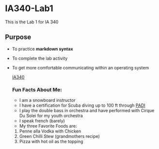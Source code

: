 # IA340-Lab1
This is the Lab 1 for IA 340

## Purpose
- To practice **markdown syntax**
- To complete the lab activity
- To get more comfortable communicating within an operating system

  [IA340](https://github.com/andyc1011-IA/IA340-Lab1/edit/main/README.md)

  ### Fun Facts About Me:
  - I am a snowboard instructor
  - I have a certification for Scuba diving up to 100 ft through [PADI](https://store.padi.com/en-us/en/courses/?gad_source=1&gad_campaignid=20454468472&gbraid=0AAAAADlHlQIeDLLQadZt7GApFWzP_wuE-&gclid=CjwKCAjwk7DFBhBAEiwAeYbJsQ_0H2Aj4ZF0sSEyz7ZA-fTAyyFQTdiHbjAn4iLm4Y9_LIHlUGNHfxoCXysQAvD_BwE)
  - I play the double bass in orchestra and have performed with Cirque Du Solei for my youth orchestra
  - I speak french (barely)
  - My three Favorite Foods are:
  1. Penne alla Vodka with Chicken
  2. Green Chilli Stew (grandmothers recipe)
  3. Pizza with hot oil as the topping
